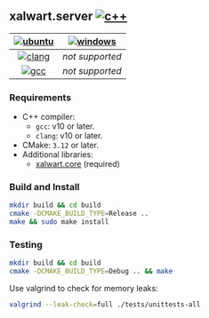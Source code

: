 ## xalwart.server [![c++](https://img.shields.io/badge/c%2B%2B-20-6c85cf)](https://isocpp.org/)

| [![ubuntu](https://img.shields.io/static/v1?message=Ubuntu&logo=ubuntu&labelColor=ef4800&color=5c5c5c&logoColor=white&label=%20)](https://ubuntu.com/) | [![windows](https://img.shields.io/static/v1?message=Windows&logo=windows&labelColor=blue&color=5c5c5c&logoColor=white&label=%20)](https://www.microsoft.com/en-us/windows/) |
|:---:|:---:|
| [![clang](https://github.com/YuriyLisovskiy/xalwart.server/actions/workflows/tests-clang-ubuntu.yml/badge.svg)](https://github.com/YuriyLisovskiy/xalwart.server/actions/workflows/tests-clang-ubuntu.yml) | *not supported* |
| [![gcc](https://github.com/YuriyLisovskiy/xalwart.server/actions/workflows/tests-gcc-ubuntu.yml/badge.svg)](https://github.com/YuriyLisovskiy/xalwart.server/actions/workflows/tests-gcc-ubuntu.yml) | *not supported* |

### Requirements
- C++ compiler:
    - `gcc`: v10 or later.
    - `clang`: v10 or later.
- CMake: `3.12` or later.
- Additional libraries:
    - [xalwart.core](https://github.com/YuriyLisovskiy/xalwart.core) (required)

### Build and Install
```bash
mkdir build && cd build
cmake -DCMAKE_BUILD_TYPE=Release ..
make && sudo make install
```

### Testing
```bash
mkdir build && cd build
cmake -DCMAKE_BUILD_TYPE=Debug .. && make
```
Use valgrind to check for memory leaks:
```bash
valgrind --leak-check=full ./tests/unittests-all
```
